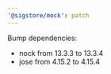 ```yaml
---
'@sigstore/mock': patch
---
```


Bump dependencies:

- nock from 13.3.3 to 13.3.4
- jose from 4.15.2 to 4.15.4
